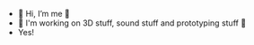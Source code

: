 - 👋 Hi, I’m me 👋
- 🔹 I'm working on 3D stuff, sound stuff and prototyping stuff 🔹
- Yes!



<!---
JoakimSnofugl/JoakimSnofugl is a ✨ special ✨ repository because its `README.md` (this file) appears on your GitHub profile.
You can click the Preview link to take a look at your changes.
--->
